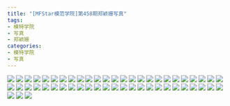 ```yaml
---
title: "[MFStar模范学院]第458期郑颖姗写真"
tags: 
- 模特学院
- 写真
- 郑颖姗
categories:
- 模特学院
- 写真
---
```


![](https://img.ilovese.xyz/1734708200662.webp)
![](https://img.ilovese.xyz/1734708202772.webp)
![](https://img.ilovese.xyz/1734708204508.webp)
![](https://img.ilovese.xyz/1734708206246.webp)
![](https://img.ilovese.xyz/1734708208118.webp)
![](https://img.ilovese.xyz/1734708209859.webp)
![](https://img.ilovese.xyz/1734708211147.webp)
![](https://img.ilovese.xyz/1734708212528.webp)
![](https://img.ilovese.xyz/1734708213781.webp)
![](https://img.ilovese.xyz/1734708215570.webp)
![](https://img.ilovese.xyz/1734708217313.webp)
![](https://img.ilovese.xyz/1734708219222.webp)
![](https://img.ilovese.xyz/1734708220927.webp)
![](https://img.ilovese.xyz/1734708222790.webp)
![](https://img.ilovese.xyz/1734708224122.webp)
![](https://img.ilovese.xyz/1734708225426.webp)
![](https://img.ilovese.xyz/1734708227060.webp)
![](https://img.ilovese.xyz/1734708228841.webp)
![](https://img.ilovese.xyz/1734708230555.webp)
![](https://img.ilovese.xyz/1734708232210.webp)
![](https://img.ilovese.xyz/1734708233921.webp)
![](https://img.ilovese.xyz/1734708235879.webp)
![](https://img.ilovese.xyz/1734708237310.webp)
![](https://img.ilovese.xyz/1734708239296.webp)
![](https://img.ilovese.xyz/1734708241236.webp)
![](https://img.ilovese.xyz/1734708243022.webp)
![](https://img.ilovese.xyz/1734708245039.webp)
![](https://img.ilovese.xyz/1734708246754.webp)
![](https://img.ilovese.xyz/1734708248484.webp)
![](https://img.ilovese.xyz/1734708249653.webp)
![](https://img.ilovese.xyz/1734708251399.webp)
![](https://img.ilovese.xyz/1734708253108.webp)
![](https://img.ilovese.xyz/1734708254961.webp)
![](https://img.ilovese.xyz/1734708256682.webp)
![](https://img.ilovese.xyz/1734708258594.webp)
![](https://img.ilovese.xyz/1734708260473.webp)
![](https://img.ilovese.xyz/1734708262521.webp)
![](https://img.ilovese.xyz/1734708264292.webp)
![](https://img.ilovese.xyz/1734708266143.webp)
![](https://img.ilovese.xyz/1734708267539.webp)
![](https://img.ilovese.xyz/1734708268972.webp)
![](https://img.ilovese.xyz/1734708270660.webp)
![](https://img.ilovese.xyz/1734708272424.webp)
![](https://img.ilovese.xyz/1734708274191.webp)
![](https://img.ilovese.xyz/1734708276138.webp)
![](https://img.ilovese.xyz/1734708277874.webp)
![](https://img.ilovese.xyz/1734708279697.webp)
![](https://img.ilovese.xyz/1734708281622.webp)
![](https://img.ilovese.xyz/1734708282898.webp)
![](https://img.ilovese.xyz/1734708284380.webp)
![](https://img.ilovese.xyz/1734708285936.webp)
![](https://img.ilovese.xyz/1734708287850.webp)
![](https://img.ilovese.xyz/1734708289357.webp)
